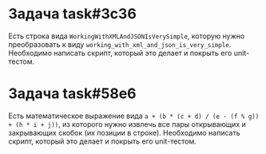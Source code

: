 # Задача task#3c36

Есть строка вида ```WorkingWithXMLAndJSONIsVerySimple```, которую нужно преобразовать к виду ```working_with_xml_and_json_is_very_simple```.
Необходимо написать скрипт, который это делает и покрыть его unit-тестом.

# Задача task#58e6

Есть математическое выражение вида ```a + (b * (c + d) / (e - (f % g)) + (h * i + j))```, из которого нужно извлечь все пары открывающих и закрывающих скобок (их позиции в строке).
Необходимо написать скрипт, который это делает и покрыть его unit-тестом.

